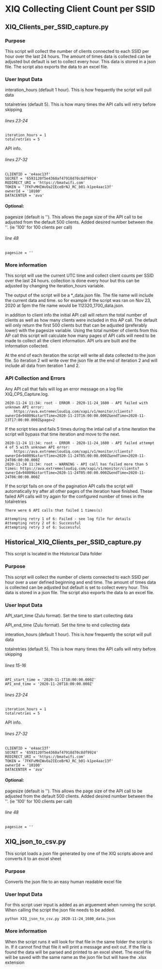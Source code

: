 # XIQ Collecting Client Count per SSID
## XIQ_Clients_per_SSID_capture.py
### Purpose
This script will collect the number of clients connected to each SSID per hour over the last 24 hours. The amount of times data is collected can be adjusted but default is set to collect every hour. This data is stored in a json file. The script also exports the data to an excel file.
### User Input Data
interation_hours (default 1 hour). This is how frequently the script will pull data

totalretries (default 5). This is how many times the API calls will retry before skipping

###### lines 23-24
```
iteration_hours = 1
totalretries = 5
```
API info.

###### lines 27-32
```
CLIENTID = 'e4aac13f'
SECRET = '6593120f5e4360af47918d70c8df9924'
REDIRECT_URI = 'https://bmatwifi.com'
TOKEN = '7FKFvMHIWvOa2IEceBrNJ_RC_b01-k1pe4aac13f'
ownerId = '10100'
DATACENTER = 'ava'
```
#### Optional: 
pagesize (default is ''). This allows the page size of the API call to be adjusted from the default 500 clients. Added desired number between the ''. (ie '100' for 100 clients per call)

###### line 48
```
pagesize = ''
```

### More information
This script will use the current UTC time and collect client counts per SSID over the last 24 hours. collection is done every hour but this can be adjusted by changing the iteration_hours variable. 

The output of the script will be a *_data.json file. The file name will include the current data and time. so for example if the script was ran on Nov 23, 2020 at 5pm the file name would be 112320_1700_data.json.

in addition to client info the initial API call will return the total number of clients as well as how many clients were included in this AP call. The default will only return the first 500 clients but that can be adjusted (preferably lower) with the pagesize variable. Using the total number of clients from this AP call this script will calculate how many pages of API calls will need to be made to collect all the client information. API urls are built and the information collected. 

At the end of each iteration the script will write all data collected to the json file. So iteration 2 will write over the json file at the end of iteration 2 and will include all data from iteration 1 and 2. 


### API Collection and Errors
Any API call that fails will log an error message on a log file XIQ_CPS_Capture.log. 
```
2020-11-24 11:34: root - ERROR - 2020-11-24_1600 - API failed with unknown API error:
 	https://ava.extremecloudiq.com/xapi/v1/monitor/clients?ownerId=94009&startTime=2020-11-23T16:00:00.000Z&endTime=2020-11-23T17:00:00.000Z&page=2
```

If the script tries and fails 5 times during the intial call of a time iteration the script will bypass that time iteration and move to the next. 
```
2020-11-24 11:34: root - ERROR - 2020-11-24_1600 - API failed attempt 4 of 5 with unknown API error:
 	https://ava.extremecloudiq.com/xapi/v1/monitor/clients?ownerId=94009&startTime=2020-11-24T05:00:00.000Z&endTime=2020-11-24T06:00:00.000Z
2020-11-24 11:34: root - WARNING - API call has failed more than 5 times: https://ava.extremecloudiq.com/xapi/v1/monitor/clients?ownerId=94009&startTime=2020-11-24T05:00:00.000Z&endTime=2020-11-24T06:00:00.000Z
```

If the script fails on one of the pagination API calls the script will automatically try after all other pages of the iteration have finished. These failed API calls will try again for the configured number of times in the totalretries
```
There were 6 API calls that failed 1 times(s)

Attempting retry 1 of 6: Failed - see log file for details
Attempting retry 2 of 6: Successful
Attempting retry 3 of 6: Successful
```


## Historical_XIQ_Clients_per_SSID_capture.py
This script is located in the Historical Data folder
### Purpose
This script will collect the number of clients connected to each SSID per hour over a user defined beginning and end time. The amount of times data is collected can be adjusted but default is set to collect every hour. This data is stored in a json file. The script also exports the data to an excel file.
### User Input Data
API_start_time (Zulu format). Set the time to start collecting data

API_end_time (Zulu format). Set the time to end collecting data

interation_hours (default 1 hour). This is how frequently the script will pull data

totalretries (default 5). This is how many times the API calls will retry before skipping

###### lines 15-16
```
API_start_time = '2020-11-1T18:00:00.000Z'
API_end_time = '2020-11-20T18:00:00.000Z'
```
###### lines 23-24
```
iteration_hours = 1
totalretries = 5
```
API info.

###### lines 27-32
```
CLIENTID = 'e4aac13f'
SECRET = '6593120f5e4360af47918d70c8df9924'
REDIRECT_URI = 'https://bmatwifi.com'
TOKEN = '7FKFvMHIWvOa2IEceBrNJ_RC_b01-k1pe4aac13f'
ownerId = '10100'
DATACENTER = 'ava'
```
#### Optional: 
pagesize (default is ''). This allows the page size of the API call to be adjusted from the default 500 clients. Added desired number between the ''. (ie '100' for 100 clients per call)

###### line 48
```
pagesize = ''
```

## XIQ_json_to_csv.py <filename>
This script loads a json file generated by one of the XIQ scripts above and converts it to an excel sheet
### Purpose
Converts the json file to an easy human readable excel file

### User Input Data
For this script user input is added as an arguement when running the script. When calling the script the json file needs to be added.
```
python XIQ_json_to_csv.py 2020-11-24_1600_data.json
```
### More information
When the script runs it will look for that file in the same folder the script is in. If it cannot find that file it will print a message and exit out. If the file is found the data will be parsed and printed to an excel sheet. The excel file will be saved with the same name as the json file but will have the .xlsx extension
